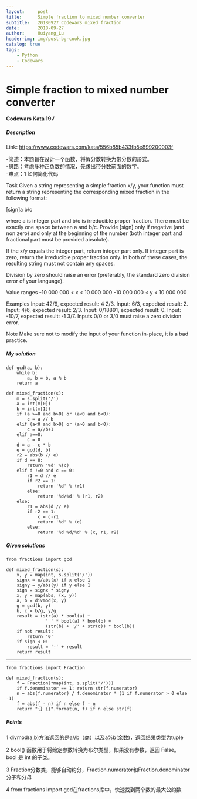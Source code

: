 ```yaml
---
layout:     post
title:      Simple fraction to mixed number converter
subtitle:   20180927_Codewars_mixed_fraction
date:       2018-09-27
author:     Huiyang_Lu
header-img: img/post-bg-cook.jpg
catalog: true
tags:
    - Python
    - Codewars
---
```

# Simple fraction to mixed number converter
#### Codewars Kata 19√
##### Description
Link: https://www.codewars.com/kata/556b85b433fb5e899200003f  
  
-简述：本题旨在设计一个函数，将假分数转换为带分数的形式。  
-思路：考虑多种正负数的情况，先求出带分数前面的数字。  
-难点：1 如何简化代码  
  
Task
Given a string representing a simple fraction x/y, your function must return a string representing the corresponding mixed fraction in the following format:

[sign]a b/c

where a is integer part and b/c is irreducible proper fraction. There must be exactly one space between a and b/c. Provide [sign] only if negative (and non zero) and only at the beginning of the number (both integer part and fractional part must be provided absolute).

If the x/y equals the integer part, return integer part only. If integer part is zero, return the irreducible proper fraction only. In both of these cases, the resulting string must not contain any spaces.

Division by zero should raise an error (preferably, the standard zero division error of your language).

Value ranges
-10 000 000 < x < 10 000 000
-10 000 000 < y < 10 000 000

Examples
Input: 42/9, expected result: 4 2/3.
Input: 6/3, expedted result: 2.
Input: 4/6, expected result: 2/3.
Input: 0/18891, expected result: 0.
Input: -10/7, expected result: -1 3/7.
Inputs 0/0 or 3/0 must raise a zero division error.

Note
Make sure not to modify the input of your function in-place, it is a bad practice.

##### My solution
    def gcd(a, b):
        while b:
            a, b = b, a % b
        return a

    def mixed_fraction(s):
        m = s.split('/')
        a = int(m[0])
        b = int(m[1])
        if (a >=0 and b>0) or (a<0 and b<0):
            c = a // b
        elif (a<0 and b>0) or (a>0 and b<0):
            c = a//b+1
        elif a==0:
            c = 0
        d = a - c * b
        e = gcd(d, b)
        r2 = abs(b // e)
        if d == 0:
            return '%d' %(c)
        elif d !=0 and c == 0:
            r1 = d // e
            if r2 == 1:
                return '%d' % (r1)
            else:
                return '%d/%d' % (r1, r2)
        else:
            r1 = abs(d // e)
            if r2 == 1:
                c = c-r1
                return '%d' % (c)
            else:
                return '%d %d/%d' % (c, r1, r2)

##### Given solutions
    from fractions import gcd

    def mixed_fraction(s):
        x, y = map(int, s.split('/'))
        signx = x/abs(x) if x else 1
        signy = y/abs(y) if y else 1
        sign = signx * signy
        x, y = map(abs, (x, y))
        a, b = divmod(x, y)
        g = gcd(b, y)
        b, c = b/g, y/g
        result = (str(a) * bool(a) +
                   ' ' * bool(a) * bool(b) +
                   (str(b) + '/' + str(c)) * bool(b))
        if not result:
            return '0'
        if sign < 0:
            result = '-' + result
        return result

---
    from fractions import Fraction

    def mixed_fraction(s):
        f = Fraction(*map(int, s.split('/')))
        if f.denominator == 1: return str(f.numerator)
        n = abs(f.numerator) / f.denominator * (1 if f.numerator > 0 else -1)
        f = abs(f - n) if n else f - n
        return "{} {}".format(n, f) if n else str(f)

##### Points
1 divmod(a,b)方法返回的是a//b（商）以及a%b(余数)，返回结果类型为tuple
  
2 bool() 函数用于将给定参数转换为布尔类型，如果没有参数，返回 False。
bool 是 int 的子类。
  
3 Fraction分数类，能够自动约分，Fraction.numerator和Fraction.denominator 分子和分母
  
4 from fractions import gcd在fractions库中，快速找到两个数的最大公约数
  